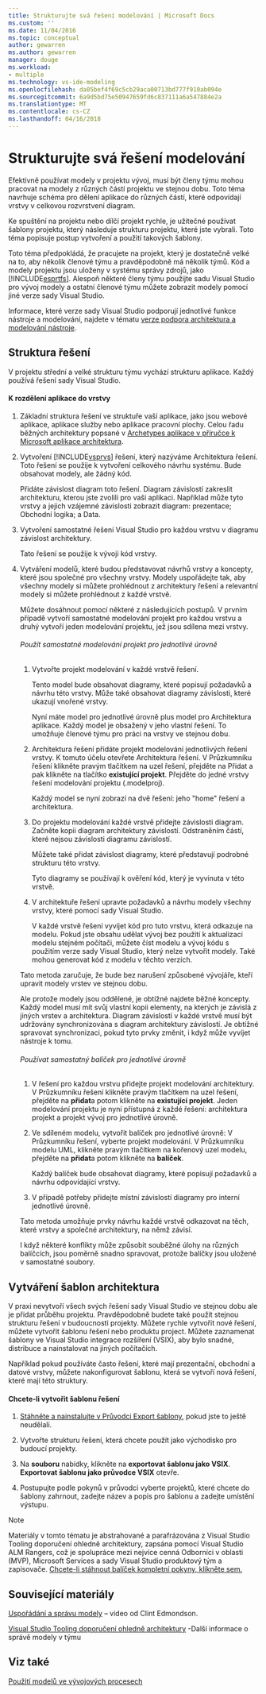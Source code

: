 ```yaml
---
title: Strukturujte svá řešení modelování | Microsoft Docs
ms.custom: ''
ms.date: 11/04/2016
ms.topic: conceptual
author: gewarren
ms.author: gewarren
manager: douge
ms.workload:
- multiple
ms.technology: vs-ide-modeling
ms.openlocfilehash: da05bef4f69c5cb29aca00713bd777f910ab094e
ms.sourcegitcommit: 6a9d5bd75e50947659fd6c837111a6a547884e2a
ms.translationtype: MT
ms.contentlocale: cs-CZ
ms.lasthandoff: 04/16/2018
---
```

# <a name="structure-your-modeling-solution"></a>Strukturujte svá řešení modelování
Efektivně používat modely v projektu vývoj, musí být členy týmu mohou pracovat na modely z různých částí projektu ve stejnou dobu. Toto téma navrhuje schéma pro dělení aplikace do různých částí, které odpovídají vrstvy v celkovou rozvrstvení diagram.  
  
 Ke spuštění na projektu nebo dílčí projekt rychle, je užitečné používat šablony projektu, který následuje strukturu projektu, které jste vybrali. Toto téma popisuje postup vytvoření a použití takových šablony.  
  
 Toto téma předpokládá, že pracujete na projekt, který je dostatečně velké na to, aby několik členové týmu a pravděpodobně má několik týmů. Kód a modely projektu jsou uloženy v systému správy zdrojů, jako [!INCLUDE[esprtfs](../code-quality/includes/esprtfs_md.md)]. Alespoň některé členy týmu použijte sadu Visual Studio pro vývoj modely a ostatní členové týmu můžete zobrazit modely pomocí jiné verze sady Visual Studio.  
  
 Informace, které verze sady Visual Studio podporují jednotlivé funkce nástroje a modelování, najdete v tématu [verze podpora architektura a modelování nástroje](../modeling/what-s-new-for-design-in-visual-studio.md#VersionSupport).  
  
## <a name="solution-structure"></a>Struktura řešení  
 V projektu střední a velké strukturu týmu vychází strukturu aplikace. Každý používá řešení sady Visual Studio.  
  
#### <a name="to-divide-an-application-into-layers"></a>K rozdělení aplikace do vrstvy  
  
1.  Základní struktura řešení ve struktuře vaší aplikace, jako jsou webové aplikace, aplikace služby nebo aplikace pracovní plochy. Celou řadu běžných architektury popsané v [Archetypes aplikace v příručce k Microsoft aplikace architektura](http://go.microsoft.com/fwlink/?LinkId=196681).  
  
2.  Vytvoření [!INCLUDE[vsprvs](../code-quality/includes/vsprvs_md.md)] řešení, který nazýváme Architektura řešení. Toto řešení se použije k vytvoření celkového návrhu systému. Bude obsahovat modely, ale žádný kód.  
  
     Přidáte závislost diagram toto řešení. Diagram závislostí zakreslit architekturu, kterou jste zvolili pro vaši aplikaci. Například může tyto vrstvy a jejich vzájemné závislosti zobrazit diagram: prezentace; Obchodní logika; a Data.  
  
4.  Vytvoření samostatné řešení Visual Studio pro každou vrstvu v diagramu závislost architektury.  
  
     Tato řešení se použije k vývoji kód vrstvy.  
  
5.  Vytváření modelů, které budou představovat návrhů vrstvy a koncepty, které jsou společné pro všechny vrstvy. Modely uspořádejte tak, aby všechny modely si můžete prohlédnout z architektury řešení a relevantní modely si můžete prohlédnout z každé vrstvě.  
  
     Můžete dosáhnout pomocí některé z následujících postupů. V prvním případě vytvoří samostatné modelování projekt pro každou vrstvu a druhý vytvoří jeden modelování projektu, jež jsou sdílena mezi vrstvy.  
  
    ###### <a name="to-use-a-separate-modeling-project-for-each-layer"></a>Použít samostatné modelování projekt pro jednotlivé úrovně  
  
    1.  Vytvořte projekt modelování v každé vrstvě řešení.  
  
         Tento model bude obsahovat diagramy, které popisují požadavků a návrhu této vrstvy. Může také obsahovat diagramy závislosti, které ukazují vnořené vrstvy.  
  
         Nyní máte model pro jednotlivé úrovně plus model pro Architektura aplikace. Každý model je obsažený v jeho vlastní řešení. To umožňuje členové týmu pro práci na vrstvy ve stejnou dobu.  
  
    2.  Architektura řešení přidáte projekt modelování jednotlivých řešení vrstvy. K tomuto účelu otevřete Architektura řešení. V Průzkumníku řešení klikněte pravým tlačítkem na uzel řešení, přejděte na Přidat a pak klikněte na tlačítko **existující projekt**. Přejděte do jedné vrstvy řešení modelování projektu (.modelproj).  
  
         Každý model se nyní zobrazí na dvě řešení: jeho "home" řešení a architektura.  
  
    3.  Do projektu modelování každé vrstvě přidejte závislosti diagram. Začněte kopii diagram architektury závislostí. Odstraněním částí, které nejsou závislosti diagramu závislostí.  
  
         Můžete také přidat závislost diagramy, které představují podrobné strukturu této vrstvy.  
  
         Tyto diagramy se používají k ověření kód, který je vyvinuta v této vrstvě.  
  
    4.  V architektuře řešení upravte požadavků a návrhu modely všechny vrstvy, které pomocí sady Visual Studio.  
  
         V každé vrstvě řešení vyvíjet kód pro tuto vrstvu, která odkazuje na modelu. Pokud jste obsahu udělat vývoj bez použití k aktualizaci modelu stejném počítači, můžete číst modelu a vývoj kódu s použitím verze sady Visual Studio, který nelze vytvořit modely. Také mohou generovat kód z modelu v těchto verzích.  
  
     Tato metoda zaručuje, že bude bez narušení způsobené vývojáře, kteří upravit modely vrstev ve stejnou dobu.  
  
     Ale protože modely jsou oddělené, je obtížné najdete běžné koncepty. Každý model musí mít svůj vlastní kopii elementy, na kterých je závislá z jiných vrstev a architektura. Diagram závislostí v každé vrstvě musí být udržovány synchronizována s diagram architektury závislostí. Je obtížné spravovat synchronizaci, pokud tyto prvky změnit, i když může vyvíjet nástroje k tomu.  
  
    ###### <a name="to-use-a-separate-package-for-each-layer"></a>Používat samostatný balíček pro jednotlivé úrovně  
  
    1.  V řešení pro každou vrstvu přidejte projekt modelování architektury. V Průzkumníku řešení klikněte pravým tlačítkem na uzel řešení, přejděte na **přidat**a potom klikněte na **existující projekt**. Jeden modelování projektu je nyní přístupná z každé řešení: architektura projekt a projekt vývoj pro jednotlivé úrovně.  
  
    2.  Ve sdíleném modelu, vytvořit balíček pro jednotlivé úrovně: V Průzkumníku řešení, vyberte projekt modelování. V Průzkumníku modelu UML, klikněte pravým tlačítkem na kořenový uzel modelu, přejděte na **přidat**a potom klikněte na **balíček**.  
  
         Každý balíček bude obsahovat diagramy, které popisují požadavků a návrhu odpovídající vrstvy.  
  
    3.  V případě potřeby přidejte místní závislostí diagramy pro interní jednotlivé úrovně.  
  
     Tato metoda umožňuje prvky návrhu každé vrstvě odkazovat na těch, které vrstvy a společné architektury, na němž závisí.  
  
     I když některé konflikty může způsobit souběžné úlohy na různých balíčcích, jsou poměrně snadno spravovat, protože balíčky jsou uložené v samostatné soubory.
  
## <a name="creating-architecture-templates"></a>Vytváření šablon architektura  
 V praxi nevytvoří všech svých řešení sady Visual Studio ve stejnou dobu ale je přidat průběhu projektu. Pravděpodobně budete také použít stejnou strukturu řešení v budoucnosti projekty.  Můžete rychle vytvořit nové řešení, můžete vytvořit šablonu řešení nebo produktu project. Můžete zaznamenat šablony ve Visual Studio integrace rozšíření (VSIX), aby bylo snadné, distribuce a nainstalovat na jiných počítačích.  
  
 Například pokud používáte často řešení, které mají prezentační, obchodní a datové vrstvy, můžete nakonfigurovat šablonu, která se vytvoří nová řešení, které mají této struktury.  
  
#### <a name="to-create-a-solution-template"></a>Chcete-li vytvořit šablonu řešení  
  
1.  [Stáhněte a nainstalujte v Průvodci Export šablony](http://go.microsoft.com/fwlink/?LinkId=196686), pokud jste to ještě neudělali.  
  
2.  Vytvořte strukturu řešení, která chcete použít jako východisko pro budoucí projekty.  
  
3.  Na **souboru** nabídky, klikněte na **exportovat šablonu jako VSIX**. **Exportovat šablonu jako průvodce VSIX** otevře.  
  
4.  Postupujte podle pokynů v průvodci vyberte projektů, které chcete do šablony zahrnout, zadejte název a popis pro šablonu a zadejte umístění výstupu.  
  
> [!NOTE]
>  Materiály v tomto tématu je abstrahované a parafrázována z Visual Studio Tooling doporučení ohledně architektury, zapsána pomocí Visual Studio ALM Rangers, což je spolupráce mezi nejvíce cenná Odborníci v oblasti (MVP), Microsoft Services a sady Visual Studio produktový tým a zapisovače. [Chcete-li stáhnout balíček kompletní pokyny, klikněte sem.](http://go.microsoft.com/fwlink/?LinkID=191984)  
  
## <a name="related-materials"></a>Související materiály  
 [Uspořádání a správu modely](http://channel9.msdn.com/posts/clinted/UML-with-VS-2010-Part-9-Organizing-and-Managing-Your-Models/) – video od Clint Edmondson.  
  
 [Visual Studio Tooling doporučení ohledně architektury](../modeling/visual-studio-architecture-tooling-guidance.md) -Další informace o správě modely v týmu  
  
## <a name="see-also"></a>Viz také  
 [Použití modelů ve vývojových procesech](../modeling/use-models-in-your-development-process.md)
